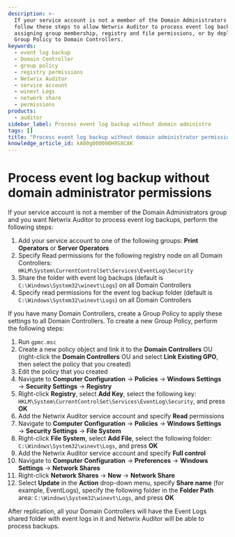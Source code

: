 ```yaml
---
description: >-
  If your service account is not a member of the Domain Administrators group,
  follow these steps to allow Netwrix Auditor to process event log backups by
  assigning group membership, registry and file permissions, or by deploying a
  Group Policy to Domain Controllers.
keywords:
  - event log backup
  - Domain Controller
  - group policy
  - registry permissions
  - Netwrix Auditor
  - service account
  - winevt Logs
  - network share
  - permissions
products:
  - auditor
sidebar_label: Process event log backup without domain administra
tags: []
title: "Process event log backup without domain administrator permissions"
knowledge_article_id: kA00g000000H9S8CAK
---
```


# Process event log backup without domain administrator permissions

If your service account is not a member of the Domain Administrators group and you want Netwrix Auditor to process event log backups, perform the following steps:

1. Add your service account to one of the following groups: **Print Operators** or **Server Operators**
2. Specify Read permissions for the following registry node on all Domain Controllers: `HKLM\System\CurrentControlSet\Services\EventLog\Security`
3. Share the folder with event log backups (default is `C:\Windows\System32\winevt\Logs`) on all Domain Controllers
4. Specify read permissions for the event log backup folder (default is `C:\Windows\System32\winevt\Logs`) on all Domain Controllers

If you have many Domain Controllers, create a Group Policy to apply these settings to all Domain Controllers. To create a new Group Policy, perform the following steps:

1. Run `gpmc.msc`
2. Create a new policy object and link it to the **Domain Controllers** OU (right-click the **Domain Controllers** OU and select **Link Existing GPO**, then select the policy that you created)
3. Edit the policy that you created
4. Navigate to **Computer Configuration** → **Policies** → **Windows Settings** → **Security Settings** → **Registry**
5. Right-click **Registry**, select **Add Key**, select the following key: `HKLM\System\CurrentControlSet\Services\EventLog\Security`, and press **OK**
6. Add the Netwrix Auditor service account and specify **Read** permissions
7. Navigate to **Computer Configuration** → **Policies** → **Windows Settings** → **Security Settings** → **File System**
8. Right-click **File System**, select **Add File**, select the following folder: `C:\Windows\System32\winevt\Logs`, and press **OK**
9. Add the Netwrix Auditor service account and specify **Full control**
10. Navigate to **Computer Configuration** → **Preferences** → **Windows Settings** → **Network Shares**
11. Right-click **Network Shares** → **New** → **Network Share**
12. Select **Update** in the **Action** drop-down menu, specify **Share name** (for example, EventLogs), specify the following folder in the **Folder Path** area: `C:\Windows\System32\winevt\Logs`, and press **OK**

After replication, all your Domain Controllers will have the Event Logs shared folder with event logs in it and Netwrix Auditor will be able to process backups.

